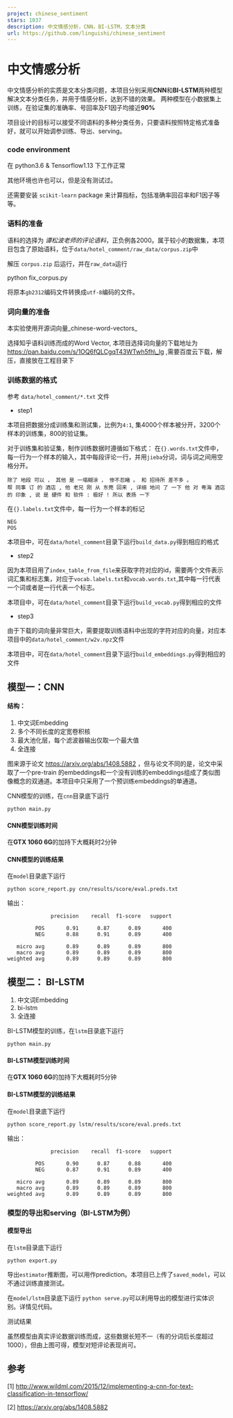 ```yaml
---
project: chinese_sentiment
stars: 1037
description: 中文情感分析，CNN，BI-LSTM，文本分类
url: https://github.com/linguishi/chinese_sentiment
---
```


中文情感分析
======

中文情感分析的实质是文本分类问题，本项目分别采用**CNN**和**BI-LSTM**两种模型解决文本分类任务，并用于情感分析，达到不错的效果。 两种模型在小数据集上训练，在验证集的准确率、号回率及F1因子均接近**90%**

项目设计的目标可以接受不同语料的多种分类任务，只要语料按照特定格式准备好，就可以开始调参训练、导出、serving。

### code environment

在 python3.6 & Tensorflow1.13 下工作正常

其他环境也许也可以，但是没有测试过。

还需要安装 `scikit-learn` package 来计算指标，包括准确率回召率和F1因子等等。

### 语料的准备

语料的选择为 _谭松波老师的评论语料_，正负例各2000。属于较小的数据集，本项目包含了原始语料，位于`data/hotel_comment/raw_data/corpus.zip`中

解压 `corpus.zip` 后运行，并在`raw_data`运行

python fix\_corpus.py

将原本`gb2312`编码文件转换成`utf-8`编码的文件。

### 词向量的准备

本实验使用开源词向量_chinese-word-vectors_

选择知乎语料训练而成的Word Vector, 本项目选择词向量的下载地址为 https://pan.baidu.com/s/1OQ6fQLCgqT43WTwh5fh\_lg ,需要百度云下载，解压，直接放在工程目录下

### 训练数据的格式

参考 `data/hotel_comment/*.txt` 文件

-   step1

本项目把数据分成训练集和测试集，比例为`4:1`, 集4000个样本被分开，3200个样本的训练集，800的验证集。

对于训练集和验证集，制作训练数据时遵循如下格式： 在`{}.words.txt`文件中，每一行为一个样本的输入，其中每段评论一行，并用`jieba`分词，词与词之间用空格分开。

```
除了 地段 可以 ， 其他 是 一塌糊涂 ， 惨不忍睹 。 和 招待所 差不多 。
帮 同事 订 的 酒店 , 他 老兄 刚 从 东莞 回来 , 详细 地问 了 一下 他 对 粤海 酒店 的 印象 , 说 是 硬件 和 软件 : 极好 ! 所以 表扬 一下
```

在`{}.labels.txt`文件中，每一行为一个样本的标记

```
NEG
POS
```

本项目中，可在`data/hotel_comment`目录下运行`build_data.py`得到相应的格式

-   step2

因为本项目用了`index_table_from_file`来获取字符对应的id，需要两个文件表示词汇集和标志集，对应于`vocab.labels.txt`和`vocab.words.txt`,其中每一行代表一个词或者是一行代表一个标志。

本项目中，可在`data/hotel_comment`目录下运行`build_vocab.py`得到相应的文件

-   step3

由于下载的词向量非常巨大，需要提取训练语料中出现的字符对应的向量，对应本项目中的`data/hotel_comment/w2v.npz`文件

本项目中，可在`data/hotel_comment`目录下运行`build_embeddings.py`得到相应的文件

模型一：CNN
-------

#### 结构：

1.  中文词Embedding
2.  多个不同长度的定宽卷积核
3.  最大池化层，每个滤波器输出仅取一个最大值
4.  全连接

图来源于论文 https://arxiv.org/abs/1408.5882 ，但与论文不同的是，论文中采取了一个pre-train 的embeddings和一个没有训练的embeddings组成了类似图像概念的双通道。本项目中只采用了一个预训练embeddings的单通道。

CNN模型的训练，在`cnn`目录底下运行

```
python main.py
```

#### CNN模型训练时间

在**GTX 1060 6G**的加持下大概耗时2分钟

#### CNN模型的训练结果

在`model`目录底下运行

```
python score_report.py cnn/results/score/eval.preds.txt
```

输出：

```
              precision    recall  f1-score   support

         POS       0.91      0.87      0.89       400
         NEG       0.88      0.91      0.89       400

   micro avg       0.89      0.89      0.89       800
   macro avg       0.89      0.89      0.89       800
weighted avg       0.89      0.89      0.89       800

```

模型二： BI-LSTM
------------

1.  中文词Embedding
2.  bi-lstm
3.  全连接

BI-LSTM模型的训练，在`lstm`目录底下运行

```
python main.py
```

#### BI-LSTM模型训练时间

在**GTX 1060 6G**的加持下大概耗时5分钟

#### BI-LSTM模型的训练结果

在`model`目录底下运行

```
python score_report.py lstm/results/score/eval.preds.txt
```

输出：

```
              precision    recall  f1-score   support

         POS       0.90      0.87      0.88       400
         NEG       0.87      0.91      0.89       400

   micro avg       0.89      0.89      0.89       800
   macro avg       0.89      0.89      0.89       800
weighted avg       0.89      0.89      0.89       800

```

### 模型的导出和serving（BI-LSTM为例）

#### 模型导出

在`lstm`目录底下运行

```
python export.py
```

导出`estimator`推断图，可以用作prediction。本项目已上传了`saved_model`，可以不通过训练直接测试。

在`model/lstm`目录底下运行 `python serve.py`可以利用导出的模型进行实体识别。详情见代码。

测试结果

虽然模型由真实评论数据训练而成，这些数据长短不一（有的分词后长度超过1000），但由上图可得，模型对短评论表现尚可。

参考
--

\[1\] http://www.wildml.com/2015/12/implementing-a-cnn-for-text-classification-in-tensorflow/

\[2\] https://arxiv.org/abs/1408.5882
